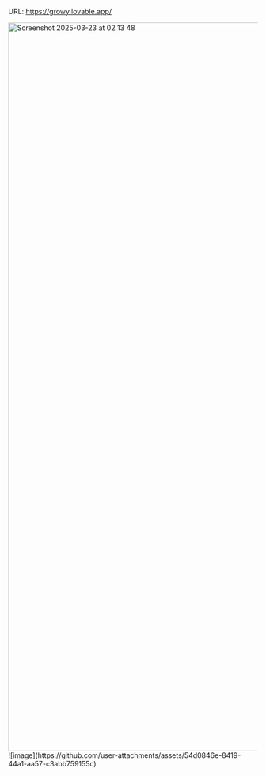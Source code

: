 URL: https://growy.lovable.app/

<img width="1469" alt="Screenshot 2025-03-23 at 02 13 48" src="https://github.com/user-attachments/assets/1254d4a6-aec6-420b-a46c-4be63411e1f0" />
![image](https://github.com/user-attachments/assets/54d0846e-8419-44a1-aa57-c3abb759155c)


